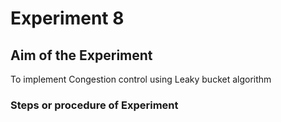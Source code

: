 # Experiment 8

## Aim of the Experiment
To implement Congestion control using Leaky bucket algorithm

### Steps or procedure of Experiment

